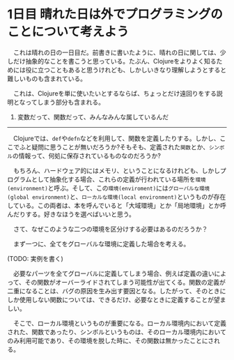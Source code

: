 1日目 晴れた日は外でプログラミングのことについて考えよう
======================================================

　これは晴れの日の一日目だ。前書きに書いたように、晴れの日に関しては、少しだけ抽象的なことを書こうと思っている。たぶん、Clojureをよりよく知るためには役に立つこともあると思うけれども、しかしいきなり理解しようとすると難しいものも含まれている。

　これは、Clojureを単に使いたいとするならば、ちょっとだけ遠回りをする説明となってしまう部分も含まれる。

1. 変数だって、関数だって、みんなみんな属しているんだ
---------------------------------------------------

　Clojureでは、`def`や`defn`などを利用して、関数を定義したりする。しかし、ここでふと疑問に思うことが無いだろうか?そもそも、定義された`関数`とか、`シンボル`の情報って、何処に保存されているものなのだろうか?

　もちろん、ハードウェア的にはメモリ、ということになるけれども、しかしプログラムとして抽象化する場合、これらの定義が行われている場所を`環境(environment)`と呼ぶ。そして、この`環境(enviroment)`には`グローバルな環境(global environment)`と、`ローカルな環境(local environment)`というものが存在している。この両者は、本を呼んでいると「大域環境」とか「局地環境」とか呼んだりする。好きなほうを選べばいいと思う。

　さて、なぜこのような二つの環境を区分けする必要はあるのだろうか？

　まず一つに、全てをグローバルな環境に定義した場合を考える。

(TODO: 実例を書く)

　必要なパーツを全てグローバルに定義してしまう場合、例えば定義の違いによって、その関数がオーバーライドされてしまう可能性が出てくる。関数の定義が二重になることは、バグの原因を生み出す要因となる。したがって、そのときにしか使用しない関数については、できるだけ、必要なときに定義することが望ましい。

　そこで、ローカル環境というものが重要になる。ローカル環境内において定義された、関数であったり、シンボルというものは、そのローカル環境内においてのみ利用可能であり、その環境を脱した時に、その関数は無かったことにされる。
